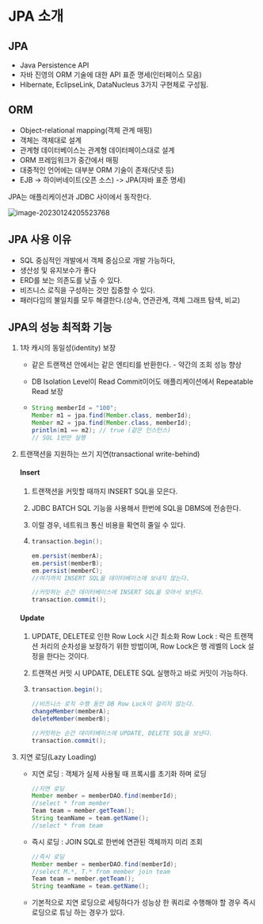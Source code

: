 # JPA 소개

## JPA

- Java Persistence API
- 자바 진영의 ORM 기술에 대한 API 표준 명세(인터페이스 모음)
- Hibernate, EclipseLink, DataNucleus 3가지 구현체로 구성됨.

## ORM

- Object-relational mapping(객체 관계 매핑)
- 객체는 객체대로 설계
- 관계형 데이터베이스는 관계형 데이터페이스대로 설계
- ORM 프레임워크가 중간에서 매핑
- 대중적인 언어에는 대부분 ORM 기술이 존재(닷넷 등)
- EJB -> 하이버네이트(오픈 소스) -> JPA(자바 표준 명세)

JPA는 애플리케이션과 JDBC 사이에서 동작한다.

![image-20230124205523768](C:\Users\dj930\AppData\Roaming\Typora\typora-user-images\image-20230124205523768.png)

## JPA 사용 이유

- SQL 중심적인 개발에서 객체 중심으로 개발 가능하다,
- 생산성 및 유지보수가 좋다
- ERD를 보는 의존도를 낮출 수 있다.
- 비즈니스 로직을 구성하는 것만 집중할 수 있다.
- 패러다임의 불일치를 모두 해결한다.(상속, 연관관계, 객체 그래프 탐색, 비교)

## JPA의 성능 최적화 기능

1. 1차 캐시의 동일성(identity) 보장

   - 같은 트랜잭션 안에서는 같은 엔티티를 반환한다. - 약간의 조회 성능 향상

   - DB Isolation Level이 Read Commit이어도 애플리케이션에서 Repeatable Read 보장

   - ```java
     String memberId = "100";
     Member m1 = jpa.find(Member.class, memberId);
     Member m2 = jpa.find(Member.class, memberId);
     println(m1 == m2); // true (같은 인스턴스)
     // SQL 1번만 실행
     ```

2. 트랜잭션을 지원하는 쓰기 지연(transactional write-behind)

   #### Insert

   1. 트랜잭션을 커밋할 때까지 INSERT SQL을 모은다.

   2. JDBC BATCH SQL 기능을 사용해서 한번에 SQL을 DBMS에 전송한다.

   3. 이럴 경우, 네트워크 통신 비용을 확연히 줄일 수 있다.

   4. ```java
      transaction.begin();
      
      em.persist(memberA);
      em.persist(memberB);
      em.persist(memberC);
      //여기까지 INSERT SQL을 데이터베이스에 보내지 않는다.
      
      //커밋하는 순간 데이터베이스에 INSERT SQL을 모아서 보낸다.
      transaction.commit();
      ```

   #### Update

   1. UPDATE, DELETE로 인한 Row Lock 시간 최소화
      Row Lock : 락은 트랜잭션 처리의 순차성을 보장하기 위한 방법이며, Row Lock은 행 레벨의 Lock 설정을 한다는 것이다. 

   2. 트랜잭션 커밋 시 UPDATE, DELETE SQL 실행하고 바로 커밋이 가능하다.

   3. ```java
      transaction.begin();
      
      //비즈니스 로직 수행 동안 DB Row Lock이 걸리지 않는다.
      changeMember(memberA);
      deleteMember(memberB);
      
      //커밋하는 순간 데이터베이스에 UPDATE, DELETE SQL을 보낸다.
      transaction.commit();
      ```

3. 지연 로딩(Lazy Loading)

   - 지연 로딩 : 객체가 실제 사용될 때 프록시를 초기화 하며 로딩

     ```java
     //지연 로딩
     Member member = memberDAO.find(memberId);
     //select * from member
     Team team = member.getTeam();
     String teamName = team.getName();
     //select * from team
     ```

   - 즉시 로딩 : JOIN SQL로 한번에 연관된 객체까지 미리 조회

     ```java
     //즉시 로딩
     Member member = memberDAO.find(memberId);
     //select M.*, T.* from member join team
     Team team = member.getTeam();
     String teamName = team.getName();
   
   - 기본적으로 지연 로딩으로 세팅하다가 성능상 한 쿼리로 수행해야 할 경우 즉시 로딩으로 튜닝 하는 경우가 있다.